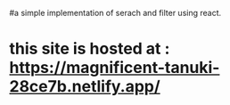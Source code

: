 #a simple implementation of serach and filter using react.
# this site is hosted at : https://magnificent-tanuki-28ce7b.netlify.app/

